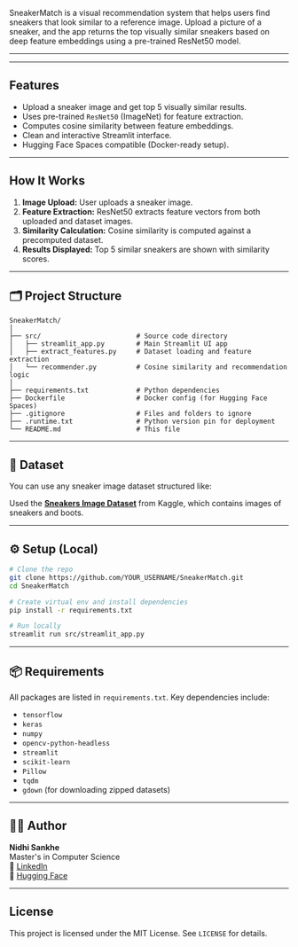 SneakerMatch is a visual recommendation system that helps users find sneakers that look similar to a reference image. Upload a picture of a sneaker, and the app returns the top visually similar sneakers based on deep feature embeddings using a pre-trained ResNet50 model.

---

<!-- ## 🌐 Live Demo
📍 *[Optional: Add your Hugging Face or Streamlit Space URL once it's live]*  
Example: [https://NidhiS09-sneakermatch.hf.space](https://huggingface.co/spaces/NidhiS09/SneakerMatch) -->

---

##  Features
- Upload a sneaker image and get top 5 visually similar results.
- Uses pre-trained `ResNet50` (ImageNet) for feature extraction.
- Computes cosine similarity between feature embeddings.
- Clean and interactive Streamlit interface.
- Hugging Face Spaces compatible (Docker-ready setup).

---

##  How It Works

1. **Image Upload:** User uploads a sneaker image.
2. **Feature Extraction:** ResNet50 extracts feature vectors from both uploaded and dataset images.
3. **Similarity Calculation:** Cosine similarity is computed against a precomputed dataset.
4. **Results Displayed:** Top 5 similar sneakers are shown with similarity scores.

---

## 🗂️ Project Structure

```
SneakerMatch/
│
├── src/                        # Source code directory
│   ├── streamlit_app.py        # Main Streamlit UI app
│   ├── extract_features.py     # Dataset loading and feature extraction
│   └── recommender.py          # Cosine similarity and recommendation logic
│
├── requirements.txt            # Python dependencies
├── Dockerfile                  # Docker config (for Hugging Face Spaces)
├── .gitignore                  # Files and folders to ignore
├── .runtime.txt                # Python version pin for deployment
└── README.md                   # This file
```

---

## 🧪 Dataset

You can use any sneaker image dataset structured like:

Used the **[Sneakers Image Dataset](https://www.kaggle.com/datasets/saadghojaria/sneakers-image-dataset-pinterest)** from Kaggle, which contains images of sneakers and boots.


---

## ⚙️ Setup (Local)

```bash
# Clone the repo
git clone https://github.com/YOUR_USERNAME/SneakerMatch.git
cd SneakerMatch

# Create virtual env and install dependencies
pip install -r requirements.txt

# Run locally
streamlit run src/streamlit_app.py
```

---


## 📦 Requirements

All packages are listed in `requirements.txt`. Key dependencies include:
- `tensorflow`
- `keras`
- `numpy`
- `opencv-python-headless`
- `streamlit`
- `scikit-learn`
- `Pillow`
- `tqdm`
- `gdown` (for downloading zipped datasets)

---


## 👩‍💻 Author

**Nidhi Sankhe**  
Master's in Computer Science  
💼 [LinkedIn](https://www.linkedin.com/in/nidhi-sankhe/)  
🧠 [Hugging Face](https://huggingface.co/NidhiS09)

---

## License

This project is licensed under the MIT License. See `LICENSE` for details.

